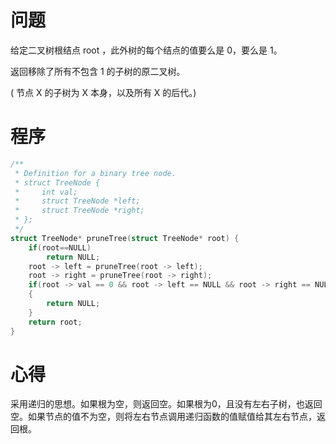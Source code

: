 # 问题
给定二叉树根结点 root ，此外树的每个结点的值要么是 0，要么是 1。

返回移除了所有不包含 1 的子树的原二叉树。

( 节点 X 的子树为 X 本身，以及所有 X 的后代。)
# 程序
```C
/**
 * Definition for a binary tree node.
 * struct TreeNode {
 *     int val;
 *     struct TreeNode *left;
 *     struct TreeNode *right;
 * };
 */
struct TreeNode* pruneTree(struct TreeNode* root) {
    if(root==NULL)
        return NULL;
    root -> left = pruneTree(root -> left);
    root -> right = pruneTree(root -> right);
    if(root -> val == 0 && root -> left == NULL && root -> right == NULL)
    {
        return NULL;
    }
    return root;
}
```
# 心得
采用递归的思想。如果根为空，则返回空。如果根为0，且没有左右子树，也返回空。如果节点的值不为空，则将左右节点调用递归函数的值赋值给其左右节点，返回根。